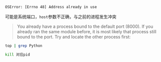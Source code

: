 `OSError: [Errno 48] Address already in use`

可能是系统端口，`host`参数不正确，与之前的进程发生冲突

> You already have a process bound to the default port (8000).
> If you already ran the same module before, it is  most likely that process still bound to the port. Try and locate the other process first:

```bash
top | grep Python

kill 对应pid

```

